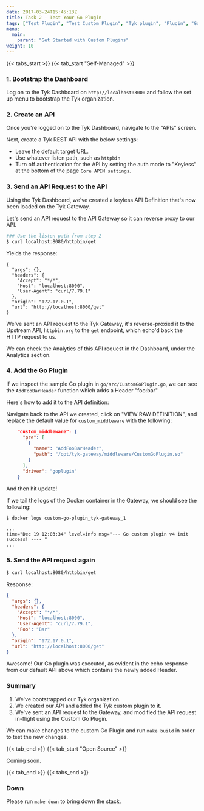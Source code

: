 ```yaml
---
date: 2017-03-24T15:45:13Z
title: Task 2 - Test Your Go Plugin
tags: ["Test Plugin", "Test Custom Plugin", "Tyk plugin", "Plugin", "Go plugin"]
menu:
  main:
    parent: "Get Started with Custom Plugins"
weight: 10
---
```


{{< tabs_start >}}
{{< tab_start "Self-Managed" >}}

### 1.  Bootstrap the Dashboard

Log on to the Tyk Dashboard on `http://localhost:3000` and follow the set up menu to bootstrap the Tyk organization.


### 2. Create an API

Once you're logged on to the Tyk Dashboard, navigate to the "APIs" screen.

Next, create a Tyk REST API with the below settings:

- Leave the default target URL.
- Use whatever listen path, such as `httpbin`
- Turn off authentication for the API by setting the auth mode to "Keyless" at the bottom of the page `Core APIM settings`.

### 3. Send an API Request to the API

Using the Tyk Dashboard, we've created a keyless API Definition that's now been loaded on the Tyk Gateway.

Let's send an API request to the API Gateway so it can reverse proxy to our API.

```bash
### Use the listen path from step 2
$ curl localhost:8080/httpbin/get
```

Yields the response:
```
{
  "args": {},
  "headers": {
    "Accept": "*/*",
    "Host": "localhost:8000",
    "User-Agent": "curl/7.79.1"
  },
  "origin": "172.17.0.1",
  "url": "http://localhost:8000/get"
}
```

We've sent an API request to the Tyk Gateway,  it's reverse-proxied it to the Upstream API, `httpbin.org` to the `get` endpoint, which echo'd back the HTTP request to us.

We can check the Analytics of this API request in the Dashboard, under the Analytics section.

### 4. Add the Go Plugin

If we inspect the sample Go plugin in `go/src/CustomGoPlugin.go`, we can see the `AddFooBarHeader` function which adds a Header "foo:bar"

Here's how to add it to the API definition:

Navigate back to the API we created, click on "VIEW RAW DEFINITION", and replace the default value for `custom_middleware` with the following:

```json
    "custom_middleware": {
      "pre": [
        {
          "name": "AddFooBarHeader",
          "path": "/opt/tyk-gateway/middleware/CustomGoPlugin.so"
        }
      ],
      "driver": "goplugin"
    }
```

And then hit update!

If we tail the logs of the Docker container in the Gateway, we should see the following:


```logs
$ docker logs custom-go-plugin_tyk-gateway_1

...
time="Dec 19 12:03:34" level=info msg="--- Go custom plugin v4 init success! ---- "
...

```


### 5. Send the API request again

```bash
$ curl localhost:8080/httpbin/get
```

Response:
```json
{
  "args": {},
  "headers": {
    "Accept": "*/*",
    "Host": "localhost:8000",
    "User-Agent": "curl/7.79.1",
    "Foo": "Bar"
  },
  "origin": "172.17.0.1",
  "url": "http://localhost:8000/get"
}
```

Awesome!  Our Go plugin was executed, as evident in the echo response from our default API above which contains the newly added Header.


### Summary

1. We've bootstrapped our Tyk organization.
2. We created our API and added the Tyk custom plugin to it.
3. We've sent an API request to the Gateway, and modified the API request in-flight using the Custom Go Plugin.

We can make changes to the custom Go Plugin and run `make build` in order to test the new changes.

{{< tab_end >}}
{{< tab_start "Open Source" >}}

Coming soon.

{{< tab_end >}}
{{< tabs_end >}}

### Down

Please run ```make down```  to bring down the stack.